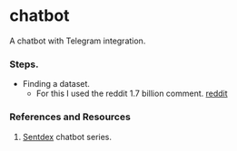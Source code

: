 # chatbot
A chatbot with Telegram integration.

### Steps.

- Finding a dataset.
    - For this I used the reddit 1.7 billion comment. [reddit](https://www.reddit.com/r/datasets/comments/3bxlg7/i_have_every_publicly_available_reddit_comment/?utm_source=share&utm_medium=web2x&context=3)

### References and Resources

1. [Sentdex](pythonprogramming.net) chatbot series.
